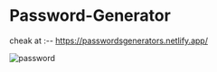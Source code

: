 # Password-Generator

cheak at :-- https://passwordsgenerators.netlify.app/

![password](https://user-images.githubusercontent.com/95230102/185297818-c5302dd2-84ea-4e93-9c68-aa945d04c440.png)
